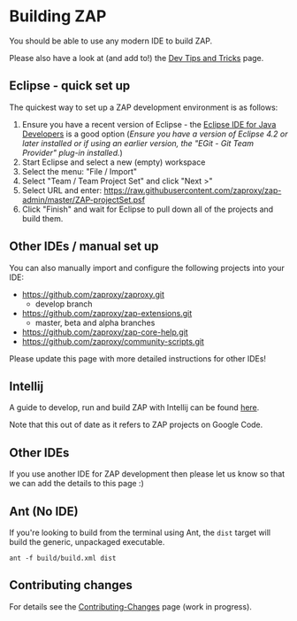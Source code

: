 # Building ZAP

You should be able to use any modern IDE to build ZAP.

Please also have a look at (and add to!) the [Dev Tips and Tricks](DevTipsAndTricks) page.

## Eclipse - quick set up

The quickest way to set up a ZAP development environment is as follows:

1. Ensure you have a recent version of Eclipse - the [Eclipse IDE for Java Developers](https://www.eclipse.org/downloads/packages/eclipse-ide-java-developers/lunasr2) is a good option (_Ensure you have a version of Eclipse 4.2 or later installed or if using an earlier version, the "EGit - Git Team Provider" plug-in installed._)
1. Start Eclipse and select a new (empty) workspace
1. Select the menu: "File / Import"
1. Select "Team / Team Project Set" and click "Next >"
1. Select URL and enter: https://raw.githubusercontent.com/zaproxy/zap-admin/master/ZAP-projectSet.psf
1. Click "Finish" and wait for Eclipse to pull down all of the projects and build them.

## Other IDEs / manual set up

You can also manually import and configure the following projects into your IDE:
* https://github.com/zaproxy/zaproxy.git
  * develop branch
* https://github.com/zaproxy/zap-extensions.git
  * master, beta and alpha branches
* https://github.com/zaproxy/zap-core-help.git
* https://github.com/zaproxy/community-scripts.git

Please update this page with more detailed instructions for other IDEs!

## Intellij

A guide to develop, run and build ZAP with Intellij can be found [here](HowToBuildZapWithIntellij).

Note that this out of date as it refers to ZAP projects on Google Code.

## Other IDEs

If you use another IDE for ZAP development then please let us know so that we can add the details to this page :)

## Ant (No IDE)

If you're looking to build from the terminal using Ant, the `dist` target will build the generic, unpackaged executable.

    ant -f build/build.xml dist

## Contributing changes

For details see the [Contributing-Changes](Contributing-Changes) page (work in progress).